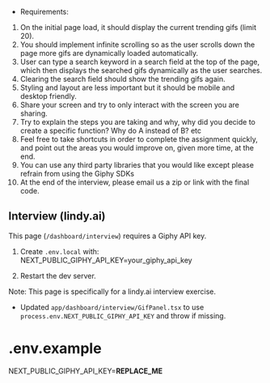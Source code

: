 
 * Requirements:
1. On the initial page load, it should display the current trending gifs (limit 20).
2. You should implement infinite scrolling so as the user scrolls down the page more gifs are dynamically loaded automatically.
3. User can type a search keyword in a search field at the top of the page, which then displays the searched gifs dynamically as the user searches.
4. Clearing the search field should show the trending gifs again.
5. Styling and layout are less important but it should be mobile and desktop friendly.
6. Share your screen and try to only interact with the screen you are sharing.
7. Try to explain the steps you are taking and why, why did you decide to create a specific function? Why do A instead of B? etc
8. Feel free to take shortcuts in order to complete the assignment quickly, and point out the areas you would improve on, given more time, at the end.
9. You can use any third party libraries that you would like except please refrain from using the Giphy SDKs
10. At the end of the interview, please email us a zip or link with the final code.
 

## Interview (lindy.ai)

This page (`/dashboard/interview`) requires a Giphy API key.

1. Create `.env.local` with:
   NEXT_PUBLIC_GIPHY_API_KEY=your_giphy_api_key

2. Restart the dev server.

Note: This page is specifically for a lindy.ai interview exercise.

- Updated `app/dashboard/interview/GifPanel.tsx` to use `process.env.NEXT_PUBLIC_GIPHY_API_KEY` and throw if missing.

# .env.example
NEXT_PUBLIC_GIPHY_API_KEY=__REPLACE_ME__
 

